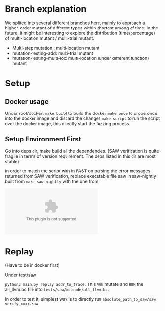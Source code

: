 # Branch explanation

We splited into several different branches here, mainly to approach a higher-order mutant of different types within shortest among of time. In the future, it might be interesting to explore the distribution (time/percentage) of multi-location mutant / multi-trial mutant.

- Multi-step mutation : multi-location mutant
- mutation-testing-add: multi-trial mutant
- mutation-testing-multi-loc: multi-location (under different function) mutant


# Setup


## Docker usage

Under root/docker:
`make build` to build the docker
`make once` to probe once into the docker image and discard the changes
`make script` to run the script over the docker image, this directly start the fuzzing process.

## Setup Environment First

Go into deps dir, make build all the dependencies. (SAW verification is quite fragile in terms of version requirement. The deps listed in this dir are most stable)

In order to match the script with in FAST on parsing the error messages returned from SAW verification, replace executable file saw in saw-nightly built from `make saw-nightly` with the one from:

![Workable saw nightly build, not available on their page anymore](tests/saw/deps/Linux-bins.zip)

# Replay

(Have to be in docker first)

Under test/saw

`python3 main.py replay addr_to_trace`. This will mutate and link the all_llvm.bc file into `tests/saw/bitcode/all_llvm.bc`.

In order to test it, simplest way is to directly run `absolute_path_to_saw/saw verify_xxxx.saw`


